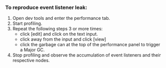 ### To reproduce event listener leak:

1. Open dev tools and enter the performance tab.
2. Start profiling.
3. Repeat the following steps 3 or more times:
     - click [edit] and click on the text input.
     - click away from the input and click [view]
     - click the garbage can at the top of the performance panel to trigger a Major GC.
4. Stop profiling and observe the accumulation of event listeners and their respective nodes.
